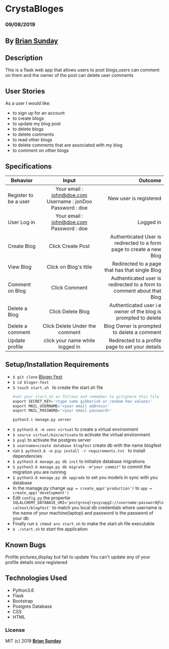 # CrystaBloges

### 09/08/2019

## By **[Brian Sunday](https://github.com/Sundaybrian/blogger-fest)**

## Description

This is a flask web app that allows users to post blogs,users can comment on them and the owner of the post can delete user comments 

## User Stories

As a user I would like:
* to sign up for an account
* to create blogs
* to update my blog post
* to delete blogs
* to delete comments
* to read other blogs
* to delete comments that are associated with my blog
* to comment on other blogs



## Specifications

| Behavior        | Input           | Outcome  |
| ------------- |:-------------:| -----:|
| Register to be a user | Your email : john@doe.com  Username : jonDoo  Password : doe | New user is registered |
| User Log in | Your email : john@doe.com  Password : doe | Logged in |
| Create Blog | Click Create Post |Authenticated User is redirected to a form page to create a new Blog |
| View Blog | Click on Blog's title | Redirected to a page that has that single Blog|
| Comment on Blog | Click Comment | Authenticated user is redirected to a form to comment about that Blog|
| Delete a Blog | Click Delete Blog | Authenticated user i.e owner of the blog is prompted to delete|
| Delete a comment | Click Delete Under the comment| Blog Owner is prompted to delete a comment|
| Update profile | click your name while logged in | Redirected to a profile page to set your details |


## Setup/Installation Requirements

* `$ git clone` [Bloger Fest](https://github.com/Sundaybrian/blogger-fest)
* `$ cd bloger-fest`
* `$ touch start.sh ` to create the start.sh file
    ```python
    #set your start.sh as follows and remember to gitignore this file
    export SECRET_KEY='<type some gibberish or random hex values>'
    export MAIL_USERNAME='<your email address>'
    export MAIL_PASSWORD='<your email password>'

    python3.6 manage.py server
    ```    
* `$ python3.6 -m venv virtual` to create a  virtual environment
* `$ source virtual/bin/activate` to activate the virtual environment
* `$ psql` to activate the postgres server
* `$ username=create database blogfest` create db with the name blogfest
* run `$ python3.6 -m pip install -r requirements.txt ` to install dependencies
* `$ python3.6 manage.py db init` to initialize database migrations
* `$ python3.6 manage.py db migrate -m"your commit"` to commit the migration you are running
* `$ python3.6 manage.py db upgrade` to set you models in sync with you database
* In the manage.py change `app = create_app('production')` to `app = create_app('development')`
* Edit `config.py` the propertie ` SQLALCHEMY_DATABASE_URI='postgresql+psycopg2://username:password@localhost/blogfest'` to match you local db credentials where username is the name of your machine(laptop) and password is the password of your db
* Finally run `$ chmod a+x start.sh` to make the start.sh file executable
* `$ ./start.sh` to start the application

## Known Bugs

Profile pictures,display but fail to update
You can't update any of your profile details once registered


## Technologies Used

* Python3.6
* Flask
* Bootstrap
* Postgres Database
* CSS
* HTML

### License

MIT (c) 2019 **[Brian Sunday](https://github.com/Sundaybrian/blogger-fest)**



